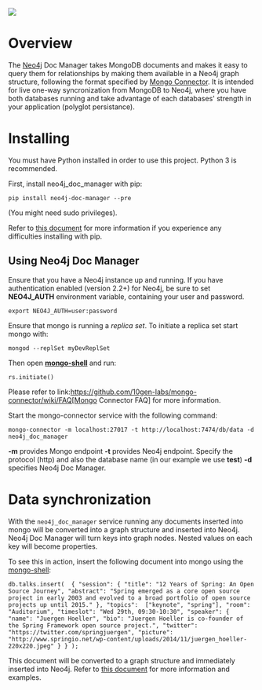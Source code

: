 ![](https://travis-ci.org/neo4j-contrib/neo4j_doc_manager.svg)

# Overview

The [Neo4j](http://neo4j.com/) Doc Manager takes MongoDB documents and makes it easy to query them for relationships by making  them available in a Neo4j graph structure, following the format specified by [Mongo Connector](https://github.com/10gen-labs/mongo-connector).  It is intended for live one-way syncronization from MongoDB to Neo4j, where you have both databases running and take advantage of each databases' strength in your application (polyglot persistance).

# Installing

You must have Python installed in order to use this project. Python 3 is recommended.

First, install neo4j_doc_manager with pip:

```
pip install neo4j-doc-manager --pre
```

(You might need sudo privileges).

Refer to  [this document](https://github.com/neo4j-contrib/neo4j_doc_manager/blob/master/docs/neo4j_doc_manager_doc.adoc#21-setup) for more information if you experience any difficulties installing with pip. 

## Using Neo4j Doc Manager

Ensure that you have a Neo4j instance up and running. If you have authentication enabled (version 2.2+) for Neo4j, be sure to set **NEO4J_AUTH** environment variable, containing your user and password. 

```
export NEO4J_AUTH=user:password
```

Ensure that mongo is running a *replica set*. To initiate a replica set start mongo with:

```
mongod --replSet myDevReplSet
```


Then open [**mongo-shell**](http://docs.mongodb.org/master/tutorial/getting-started-with-the-mongo-shell/) and run:

```
rs.initiate()
```

Please refer to link:https://github.com/10gen-labs/mongo-connector/wiki/FAQ[Mongo Connector FAQ] for more information. 


Start the mongo-connector service with the following command:

```
mongo-connector -m localhost:27017 -t http://localhost:7474/db/data -d neo4j_doc_manager
```

**-m** provides Mongo endpoint
**-t** provides Neo4j endpoint. Specify the protocol (http) and also the database name (in our example we use __test__)
**-d** specifies Neo4j Doc Manager.


# Data synchronization

With the `neo4j_doc_manager` service running any documents inserted into mongo will be converted into a graph structure and inserted into Neo4j. Neo4j Doc Manager will turn keys into graph nodes. Nested values on each key will become properties.

To see this in action, insert the following document into mongo using the [mongo-shell](http://docs.mongodb.org/master/tutorial/getting-started-with-the-mongo-shell/):

~~~
db.talks.insert(  { "session": { "title": "12 Years of Spring: An Open Source Journey", "abstract": "Spring emerged as a core open source project in early 2003 and evolved to a broad portfolio of open source projects up until 2015." }, "topics":  ["keynote", "spring"], "room": "Auditorium", "timeslot": "Wed 29th, 09:30-10:30", "speaker": { "name": "Juergen Hoeller", "bio": "Juergen Hoeller is co-founder of the Spring Framework open source project.", "twitter": "https://twitter.com/springjuergen", "picture": "http://www.springio.net/wp-content/uploads/2014/11/juergen_hoeller-220x220.jpeg" } } );
~~~

This document will be converted to a graph structure and immediately inserted into Neo4j. Refer to [this document](https://github.com/neo4j-contrib/neo4j_doc_manager/blob/master/docs/neo4j_doc_manager_doc.adoc) for more information and examples.